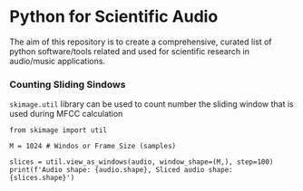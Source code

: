 # Python for Scientific Audio 

The aim of this repository is to create a comprehensive, curated list of python software/tools related and used for scientific research in audio/music applications.


### Counting Sliding Sindows

``skimage.util`` library can be used to count number the sliding window that is used during MFCC calculation

```
from skimage import util

M = 1024 # Windos or Frame Size (samples)

slices = util.view_as_windows(audio, window_shape=(M,), step=100)
print(f'Audio shape: {audio.shape}, Sliced audio shape: {slices.shape}')
```
